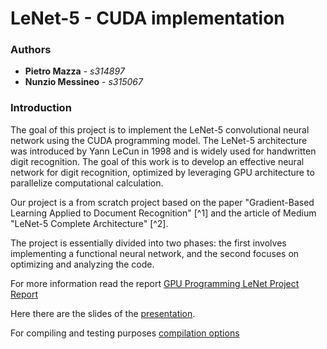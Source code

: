 # LeNet-5 - CUDA implementation

### Authors
- **Pietro Mazza** - *s314897*
- **Nunzio Messineo** - *s315067*

### Introduction
The goal of this project is to implement the LeNet-5 convolutional neural network using the CUDA programming model. 
The LeNet-5 architecture was introduced by Yann LeCun in 1998 and is widely used for handwritten digit recognition.
The goal of this work is to develop an effective neural network for digit recognition, optimized by leveraging GPU architecture to parallelize computational calculation.

Our project is a from scratch project based on the paper "Gradient-Based Learning Applied to Document Recognition" [^1] and the article of Medium "LeNet-5 Complete Architecture" [^2].

The project is essentially divided into two phases: the first involves implementing a functional neural network, and the second focuses on optimizing and analyzing the code.

For more information read the report [GPU Programming LeNet Project Report](https://github.com/Nunziojh/GPU_Programming-LeNet_Project/blob/main/report.md)

Here there are the slides of the [presentation](https://www.canva.com/design/DAGIMevrHN4/FUOQMDrnssrWq8jbJiQHgg/edit?utm_content=DAGIMevrHN4&utm_campaign=designshare&utm_medium=link2&utm_source=sharebutton).

For compiling and testing purposes [compilation options](https://github.com/Nunziojh/GPU_Programming-LeNet_Project/blob/usefull_tips.txt)